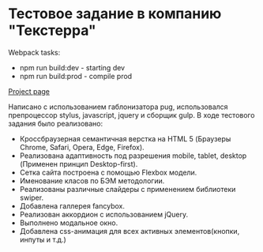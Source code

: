 # Тестовое задание в компанию "Текстерра"

Webpack tasks:
* npm run build:dev - starting dev
* npm run build:prod - compile prod

[Project page](https://ars28fox.github.io/TexTerraTest/)

Написано с использованием габлонизатора pug, использовался препроцессор stylus, javascript, jquery и сборщик gulp.
В ходе тестового задания было реализовано:

* Кроссбраузерная семантичная верстка на HTML 5 (Браузеры Chrome, Safari, Opera, Edge, Firefox).
* Реализована адаптивность под разрешения mobile, tablet, desktop (Применен принцип Desktop-first).
* Сетка сайта построена с помощью Flexbox модели.
* Именование класов по БЭМ методологии.
* Реализованы различные слайдеры с применением библиотеки swiper.
* Добавлена галлерея fancybox.
* Реализован аккордион с использованием jQuery.
* Выполнено модальное окно.
* Добавлена css-анимация для всех активных элементов(кнопки, инпуты и т.д.)
